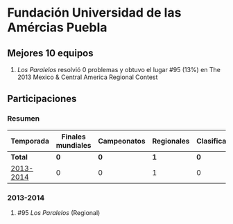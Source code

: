 ---
---

# Fundación Universidad de las Amércias Puebla

## Mejores 10 equipos

1. _Los Paralelos_ resolvió 0 problemas y obtuvo el lugar #95 (13%) en The 2013 Mexico & Central America Regional Contest

## Participaciones

### Resumen

| Temporada | Finales mundiales | Campeonatos | Regionales | Clasificatorios | Equipos |
| --- | --- | --- | --- | --- | --- |
| **Total** | **0** | **0** | **1** | **0** | **1** |
| [2013-2014](#2013-2014) | 0 | 0 | 1 | 0 | 1 |

### 2013-2014

1. #95 _Los Paralelos_ (Regional)



